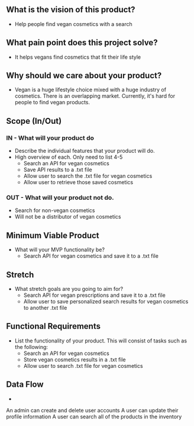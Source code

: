 ## What is the vision of this product?
* Help people find vegan cosmetics with a search

## What pain point does this project solve?
* It helps vegans find cosmetics that fit their life style

## Why should we care about your product?
* Vegan is a huge lifestyle choice mixed with a huge industry of cosmetics. There is an overlapping market. Currently, it's hard for people to find vegan products. 

## Scope (In/Out)
### IN - What will your product do
* Describe the individual features that your product will do.
* High overview of each. Only need to list 4-5
  * Search an API for vegan cosmetics
  * Save API results to a .txt file
  * Allow user to search the .txt file for vegan cosmetics
  * Allow user to retrieve those saved cosmetics
### OUT - What will your product not do.
* Search for non-vegan cosmetics
* Will not be a distributor of vegan cosmetics 

## Minimum Viable Product 
* What will your MVP functionality be?
  * Search API for vegan cosmetics and save it to a .txt file

## Stretch
* What stretch goals are you going to aim for?
  * Search API for vegan prescriptions and save it to a .txt file
  * Allow user to save personalized search results for vegan cosmetics to another .txt file
  
## Functional Requirements
* List the functionality of your product. This will consist of tasks such as the following:
  * Search an API for vegan cosmetics
  * Store vegan cosmetics results in a .txt file
  * Allow user to search .txt file for vegan cosmetics
  
## Data Flow
* 

 
  
 

An admin can create and delete user accounts
A user can update their profile information
A user can search all of the products in the inventory
